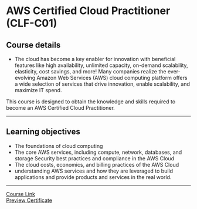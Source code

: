 # AWS Certified Cloud Practitioner (CLF-C01)

## Course details

- The cloud has become a key enabler for innovation with beneficial features like high availability, unlimited capacity, on-demand scalability, elasticity, cost savings, and more! Many companies realize the ever-evolving Amazon Web Services (AWS) cloud computing platform offers a wide selection of services that drive innovation, enable scalability, and maximize IT spend.

This course is designed to obtain the knowledge and skills required to become an AWS Certified Cloud Practitioner.

---

## Learning objectives

- The foundations of cloud computing
- The core AWS services, including compute, network, databases, and storage Security best practices and compliance in the AWS Cloud
- The cloud costs, economics, and billing practices of the AWS Cloud
- understanding AWS services and how they are leveraged to build applications and provide products and services in the real world.

---

[Course Link](https://acloudguru.com/course/aws-certified-cloud-practitioner)
<br>
[Preview Certificate]()

